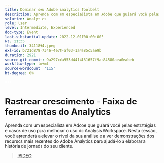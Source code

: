 ```yaml
---
title: Dominar seu Adobe Analytics Toolbelt
description: Aprenda com um especialista em Adobe que guiará você pelas estratégias e casos de uso para melhorar o uso do Analysis Workspace. Nesta sessão, você aprenderá a elevar o nível da sua análise e a ver demonstrações dos recursos mais recentes do Adobe Analytics para ajudá-lo a elaborar a história de jornada do seu cliente.
solution: Analytics
role: User
level: Intermediate, Experienced
doc-type: Event
last-substantial-update: 2022-12-01T00:00:00Z
kt: 11535
thumbnail: 3411894.jpeg
exl-id: b721d878-7346-4e78-af03-1a4a85c5ae9b
duration: 2921
source-git-commit: 9a297cda953d4414131657f9ac84580aea0eabeb
workflow-type: tm+mt
source-wordcount: '115'
ht-degree: 0%

---
```


# Rastrear crescimento - Faixa de ferramentas do Analytics

Aprenda com um especialista em Adobe que guiará você pelas estratégias e casos de uso para melhorar o uso do Analysis Workspace. Nesta sessão, você aprenderá a elevar o nível da sua análise e a ver demonstrações dos recursos mais recentes do Adobe Analytics para ajudá-lo a elaborar a história de jornada do seu cliente.

>[!VIDEO](https://video.tv.adobe.com/v/3411894/?quality=12&learn=on)
